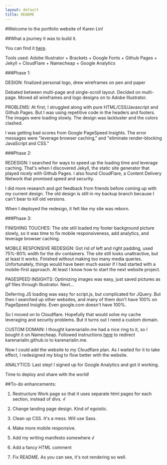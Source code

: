 ```yaml
---
layout: default
title: README
---
```



#Welcome to the portfolio website of Karen Lin! 

##What a journey it was to build it. 

You can find it [here](http://karenarialin.me). 

Tools used: Adobe Illustrator + Brackets + Google Fonts + Github Pages + Jekyll + CloudFlare + Namecheap + Google Analytics

###Phase 1:

DESIGN: finalized personal logo, drew wireframes on pen and paper

Debated between multi-page and single-scroll layout. Decided on multi-page. Moved all wireframes and logo designs on to Adobe Illustrator. 

PROBLEMS: At first, I struggled along with pure HTML/CSS/Javascript and Github Pages. But I was using repetitive code in the headers and footers. The images were loading slowly. The design was lackluster and the colors clashed.

I was getting bad scores from Google PageSpeed Insights. The error messages were "leverage browser caching," and "eliminate render-blocking JavaScript and CSS." 

###Phase 2: 

REDESIGN: I searched for ways to speed up the loading time and leverage caching. That's when I discovered Jekyll, the static site generator that played nicely with Github Pages. I also found CloudFlare, a Content Delivery Network that promised speed and security. 

I did more research and got feedback from friends before coming up with my current design. The old design is still in my backup branch because I can't bear to kill old versions.

When I deployed the redesign, it felt like my site was reborn. 

###Phase 3:

FINISHING TOUCHES: The site still loaded my footer background picture slowly, so it was time to fix mobile responsiveness, add analytics, and leverage browser caching.

MOBILE RESPONSIVE REDESIGN: Got rid of left and right padding, used 75%-80% width for the div containers. The site still looks unattractive, but at least it works. Finished without making too many media queries. Unfortunately, things would have been much easier if I had started with a mobile-first approach. At least I know how to start the next website project. 

PAGESPEED INSIGHTS: Optimizing images was easy, just saved pictures as gif files through Illustrator. Next...

Deferring JS loading was easy for script.js, but complicated for JQuery. But then I searched up other websites, and many of them don't have 100% on PageSpeed Insights. Even google.com doesn't have 100%. 

So I moved on to Cloudflare. Hopefully that would solve my cache leveraging and security problems. But it turns out I need a custom domain. 

CUSTOM DOMAIN: I thought karenarialin.me had a nice ring to it, so I bought it on Namecheap. Followed instructions [here](https://help.github.com/articles/using-a-custom-domain-with-github-pages/) to redirect karenarialin.github.io to karenarialin.me. 

Now I could add the website to my Cloudflare plan. As I waited for it to take effect, I redesigned my blog to flow better with the website. 

ANALYTICS: Last step! I signed up for Google Analytics and got it working. 

Time to deploy and share with the world!

##To-do enhancements:

1. Restructure Work page so that it uses separate html pages for each section, instead of divs. √

2. Change landing page design. Kind of egoistic.

3. Clean up CSS. It's a mess. Will use Sass.

4. Make more mobile responsive. 

5. Add my writing manifesto somewhere √

6. Add a fancy HTML comment

7. Fix README. As you can see, it's not rendering so well. 

